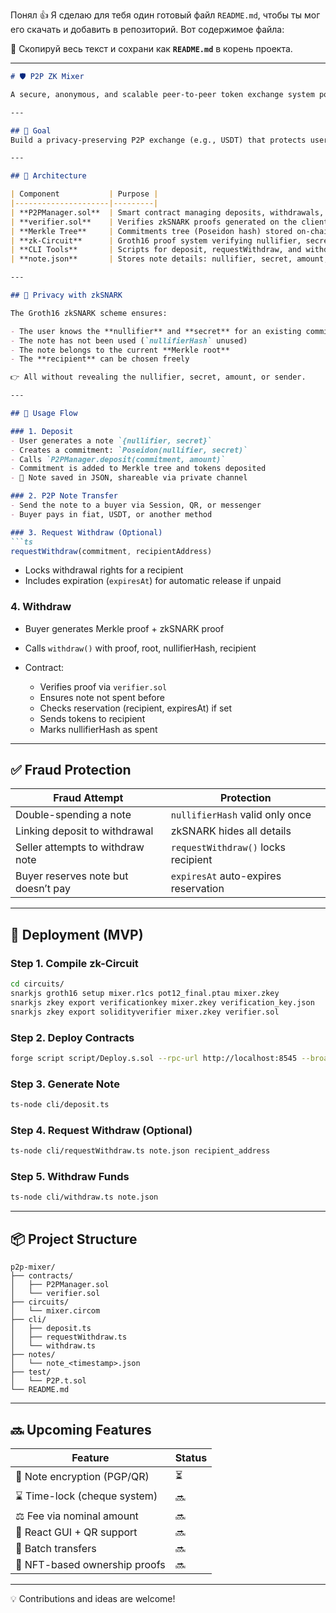 Понял 👍
Я сделаю для тебя один готовый файл `README.md`, чтобы ты мог его скачать и добавить в репозиторий.
Вот содержимое файла:

📌 Скопируй весь текст и сохрани как **`README.md`** в корень проекта.

---

````markdown
# 🛡️ P2P ZK Mixer

A secure, anonymous, and scalable peer-to-peer token exchange system powered by zkSNARK proofs and on-chain withdrawal rights management.

---

## 🎯 Goal
Build a privacy-preserving P2P exchange (e.g., USDT) that protects users from tracking, using zkSNARK-based zero-knowledge proofs and Merkle tree commitments.

---

## 🧱 Architecture

| Component           | Purpose |
|---------------------|---------|
| **P2PManager.sol**  | Smart contract managing deposits, withdrawals, and P2P requests |
| **verifier.sol**    | Verifies zkSNARK proofs generated on the client side |
| **Merkle Tree**     | Commitments tree (Poseidon hash) stored on-chain |
| **zk-Circuit**      | Groth16 proof system verifying nullifier, secret, recipient |
| **CLI Tools**       | Scripts for deposit, requestWithdraw, and withdraw |
| **note.json**       | Stores note details: nullifier, secret, amount, commitment, root |

---

## 🔐 Privacy with zkSNARK

The Groth16 zkSNARK scheme ensures:

- The user knows the **nullifier** and **secret** for an existing commitment  
- The note has not been used (`nullifierHash` unused)  
- The note belongs to the current **Merkle root**  
- The **recipient** can be chosen freely  

👉 All without revealing the nullifier, secret, amount, or sender.

---

## 🔁 Usage Flow

### 1. Deposit
- User generates a note `{nullifier, secret}`  
- Creates a commitment: `Poseidon(nullifier, secret)`  
- Calls `P2PManager.deposit(commitment, amount)`  
- Commitment is added to Merkle tree and tokens deposited  
- 📝 Note saved in JSON, shareable via private channel  

### 2. P2P Note Transfer
- Send the note to a buyer via Session, QR, or messenger  
- Buyer pays in fiat, USDT, or another method  

### 3. Request Withdraw (Optional)
```ts
requestWithdraw(commitment, recipientAddress)
````

* Locks withdrawal rights for a recipient
* Includes expiration (`expiresAt`) for automatic release if unpaid

### 4. Withdraw

* Buyer generates Merkle proof + zkSNARK proof
* Calls `withdraw()` with proof, root, nullifierHash, recipient
* Contract:

  * Verifies proof via `verifier.sol`
  * Ensures note not spent before
  * Checks reservation (recipient, expiresAt) if set
  * Sends tokens to recipient
  * Marks nullifierHash as spent

---

## ✅ Fraud Protection

| Fraud Attempt                       | Protection                           |
| ----------------------------------- | ------------------------------------ |
| Double-spending a note              | `nullifierHash` valid only once      |
| Linking deposit to withdrawal       | zkSNARK hides all details            |
| Seller attempts to withdraw note    | `requestWithdraw()` locks recipient  |
| Buyer reserves note but doesn’t pay | `expiresAt` auto-expires reservation |

---

## 🧪 Deployment (MVP)

### Step 1. Compile zk-Circuit

```bash
cd circuits/
snarkjs groth16 setup mixer.r1cs pot12_final.ptau mixer.zkey
snarkjs zkey export verificationkey mixer.zkey verification_key.json
snarkjs zkey export solidityverifier mixer.zkey verifier.sol
```

### Step 2. Deploy Contracts

```bash
forge script script/Deploy.s.sol --rpc-url http://localhost:8545 --broadcast
```

### Step 3. Generate Note

```bash
ts-node cli/deposit.ts
```

### Step 4. Request Withdraw (Optional)

```bash
ts-node cli/requestWithdraw.ts note.json recipient_address
```

### Step 5. Withdraw Funds

```bash
ts-node cli/withdraw.ts note.json
```

---

## 📦 Project Structure

```
p2p-mixer/
├── contracts/
│   ├── P2PManager.sol
│   └── verifier.sol
├── circuits/
│   └── mixer.circom
├── cli/
│   ├── deposit.ts
│   ├── requestWithdraw.ts
│   └── withdraw.ts
├── notes/
│   └── note_<timestamp>.json
├── test/
│   └── P2P.t.sol
└── README.md
```

---

## 🔜 Upcoming Features

| Feature                       | Status |
| ----------------------------- | ------ |
| 🧾 Note encryption (PGP/QR)   | ⏳      |
| ⌛ Time-lock (cheque system)   | 🔜     |
| ⚖️ Fee via nominal amount     | 🔜     |
| 📱 React GUI + QR support     | 🔜     |
| 🔄 Batch transfers            | 🔜     |
| 🧩 NFT-based ownership proofs | 🔜     |

---

💡 Contributions and ideas are welcome!

```
